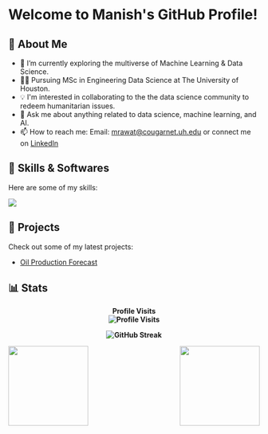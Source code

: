 # Welcome to Manish's GitHub Profile!

## :dart:  About Me 

- 🔭 I’m currently exploring the multiverse of Machine Learning & Data Science.
- :man_student: Pursuing MSc in Engineering Data Science at The University of Houston.
- :bulb: I'm interested in collaborating to the the data science community to redeem humanitarian issues.
- 💬 Ask me about anything related to data science, machine learning, and AI.
- 📫 How to reach me: Email: mrawat@cougarnet.uh.edu or connect me on [LinkedIn](https://www.linkedin.com/in/manishrawat07/) 

## :toolbox:  Skills & Softwares

Here are some of my skills:

<p align="left">
  <a href="https://skillicons.dev">
    <img src="https://skillicons.dev/icons?i=py,r,mysql,aws,tensorflow,ai,pytorch,kubernetes,html,django,flask,stackoverflow,git" />
  </a>
</p>


## :briefcase:  Projects 

Check out some of my latest projects:

- [Oil Production Forecast](https://github.com/ManishRawat07/PETR6397-Final-Project-Oil-Production-Forecasting-using-Machine-Learning)


## :bar_chart:  Stats

<p align="center"> <b>Profile Visits<b> 
  <br>
  <img src="https://profile-counter.glitch.me/{ManishRawat07}/count.svg" alt="Profile Visits" />
</p>

<p align="center">
    <img src="http://github-readme-streak-stats.herokuapp.com?user=ManishRawat07&theme=dark&background=000000" alt="GitHub Streak" />
</p>

<img src="https://github-readme-stats.vercel.app/api?username=ManishRawat07&show_icons=true&theme=merko" align="left" height=160em>
<img src="https://github-readme-stats.vercel.app/api/top-langs/?username=ManishRawat07&layout=compact&theme=vision-friendly-dark" align="right" height=160em>
